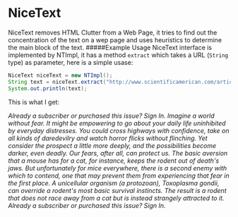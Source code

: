 # NiceText
NiceText removes HTML Clutter from a Web Page, it tries to find out the concentration of the text on a wep page and uses heuristics to determine the main block of the text.
#####Example Usage
NiceText interface is implemented by NTImpl, it has a method `extract` which takes a URL (`String` type) as parameter, here is a simple usase:

```java
NiceText niceText = new NTImpl();
String text = niceText.extract("http://www.scientificamerican.com/article/common-parasite-could-manipulate-our-behavior/");
System.out.println(text);
```
This is what I get:

<em>Already a subscriber or purchased this issue? Sign In. Imagine a world without fear. It might be empowering to go about your daily life uninhibited by everyday distresses. You could cross highways with confidence, take on all kinds of daredevilry and watch horror flicks without flinching. Yet consider the prospect a little more deeply, and the possibilities become darker, even deadly. Our fears, after all, can protect us. The basic aversion that a mouse has for a cat, for instance, keeps the rodent out of death's jaws. But unfortunately for mice everywhere, there is a second enemy with which to contend, one that may prevent them from experiencing that fear in the first place. A unicellular organism (a protozoan), Toxoplasma gondii, can override a rodent's most basic survival instincts. The result is a rodent that does not race away from a cat but is instead strangely attracted to it. Already a subscriber or purchased this issue? Sign In.</em>



